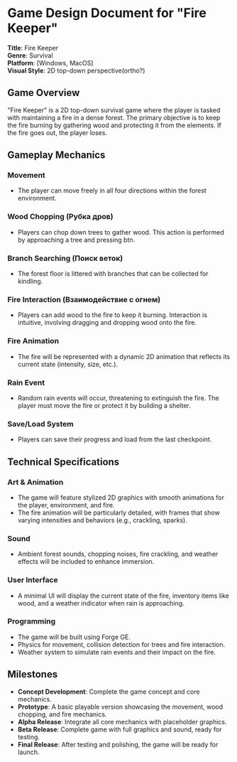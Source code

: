 # Game Design Document for "Fire Keeper"

**Title**: Fire Keeper  
**Genre**: Survival  
**Platform**: [Windows, MacOS]  
**Visual Style**: 2D top-down perspective(ortho?)  

## Game Overview
"Fire Keeper" is a 2D top-down survival game where the player is tasked with maintaining a fire in a dense forest. The primary objective is to keep the fire burning by gathering wood and protecting it from the elements. If the fire goes out, the player loses.

## Gameplay Mechanics

### Movement
- The player can move freely in all four directions within the forest environment.

### Wood Chopping (Рубка дров)
- Players can chop down trees to gather wood. This action is performed by approaching a tree and pressing btn.

### Branch Searching (Поиск веток)
- The forest floor is littered with branches that can be collected for kindling.

### Fire Interaction (Взаимодействие с огнем)
- Players can add wood to the fire to keep it burning. Interaction is intuitive, involving dragging and dropping wood onto the fire.

### Fire Animation
- The fire will be represented with a dynamic 2D animation that reflects its current state (intensity, size, etc.).

### Rain Event
- Random rain events will occur, threatening to extinguish the fire. The player must move the fire or protect it by building a shelter.

### Save/Load System
- Players can save their progress and load from the last checkpoint.

## Technical Specifications

### Art & Animation
- The game will feature stylized 2D graphics with smooth animations for the player, environment, and fire.
- The fire animation will be particularly detailed, with frames that show varying intensities and behaviors (e.g., crackling, sparks).

### Sound
- Ambient forest sounds, chopping noises, fire crackling, and weather effects will be included to enhance immersion.

### User Interface
- A minimal UI will display the current state of the fire, inventory items like wood, and a weather indicator when rain is approaching.

### Programming
- The game will be built using Forge GE.
- Physics for movement, collision detection for trees and fire interaction.
- Weather system to simulate rain events and their impact on the fire.

## Milestones
- **Concept Development**: Complete the game concept and core mechanics.
- **Prototype**: A basic playable version showcasing the movement, wood chopping, and fire mechanics.
- **Alpha Release**: Integrate all core mechanics with placeholder graphics.
- **Beta Release**: Complete game with full graphics and sound, ready for testing.
- **Final Release**: After testing and polishing, the game will be ready for launch.
